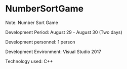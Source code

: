 # NumberSortGame

Note: Number Sort Game

Development Period: August 29 - August 30 (Two days)

Development personnel: 1 person

Development Environment: Visual Studio 2017

Technology used: C++

